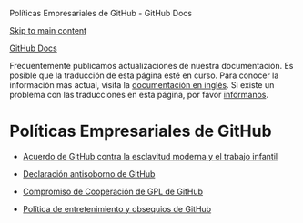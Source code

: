 Políticas Empresariales de GitHub - GitHub Docs

[Skip to main content](#main-content)

[](/es)[GitHub Docs](/es)

Frecuentemente publicamos actualizaciones de nuestra documentación. Es posible que la traducción de esta página esté en curso. Para conocer la información más actual, visita la [documentación en inglés](/en). Si existe un problema con las traducciones en esta página, por favor [infórmanos](https://github.com/contact?form[subject]=translation%20issue%20on%20docs.github.com&form[comments]=).

Políticas Empresariales de GitHub
==========

* [Acuerdo de GitHub contra la esclavitud moderna y el trabajo infantil](/es/site-policy/github-company-policies/github-statement-against-modern-slavery-and-child-labor)

* [Declaración antisoborno de GitHub](/es/site-policy/github-company-policies/github-anti-bribery-statement)

* [Compromiso de Cooperación de GPL de GitHub](/es/site-policy/github-company-policies/github-gpl-cooperation-commitment)

* [Política de entretenimiento y obsequios de GitHub](/es/site-policy/github-company-policies/github-gifts-and-entertainment-policy)
